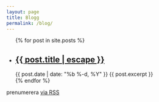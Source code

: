 ```yaml
---
layout: page
title: Blogg
permalink: /blog/
---
```


<div class="home">

<!--<h1 class="page-heading">Blog</h1>-->

  <ul class="post-list">
    {% for post in site.posts %}
      <li>        
        <h2>
          <a class="post-link" href="{{ post.url | prepend: site.baseurl }}">{{ post.title | escape }}</a>
        </h2>
        <span class="post-meta">{{ post.date | date: "%b %-d, %Y" }}</span>
        <span class="post-content">{{ post.excerpt }}</span>
      </li>
    {% endfor %}
  </ul>

  <p class="rss-subscribe">prenumerera <a href="{{ "/feed.xml" | prepend: site.baseurl }}">via RSS</a></p>

</div>
